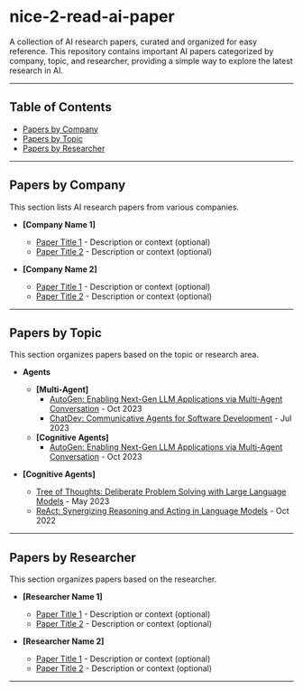 # nice-2-read-ai-paper

A collection of AI research papers, curated and organized for easy reference. This repository contains important AI papers categorized by company, topic, and researcher, providing a simple way to explore the latest research in AI.

---

## Table of Contents

- [Papers by Company](#papers-by-company)
- [Papers by Topic](#papers-by-topic)
- [Papers by Researcher](#papers-by-researcher)

---

## Papers by Company

This section lists AI research papers from various companies.

- **[Company Name 1]**
  - [Paper Title 1](link_to_paper) - Description or context (optional)
  - [Paper Title 2](link_to_paper) - Description or context (optional)

- **[Company Name 2]**
  - [Paper Title 1](link_to_paper) - Description or context (optional)
  - [Paper Title 2](link_to_paper) - Description or context (optional)

---

## Papers by Topic

This section organizes papers based on the topic or research area.

- **Agents**
  - **[Multi-Agent]**
    - [AutoGen: Enabling Next-Gen LLM Applications via Multi-Agent Conversation](https://arxiv.org/abs/2308.08155) - Oct 2023
    - [ChatDev: Communicative Agents for Software Development](https://arxiv.org/abs/2307.07924) - Jul 2023
  - **[Cognitive Agents]**
    - [AutoGen: Enabling Next-Gen LLM Applications via Multi-Agent Conversation](https://arxiv.org/abs/2308.08155) - Oct 2023

- **[Cognitive Agents]**
  - [Tree of Thoughts: Deliberate Problem Solving with Large Language Models](https://arxiv.org/abs/2305.10601) - May 2023
  - [ReAct: Synergizing Reasoning and Acting in Language Models](https://arxiv.org/abs/2210.03629) - Oct 2022

---

## Papers by Researcher

This section organizes papers based on the researcher.

- **[Researcher Name 1]**
  - [Paper Title 1](link_to_paper) - Description or context (optional)
  - [Paper Title 2](link_to_paper) - Description or context (optional)

- **[Researcher Name 2]**
  - [Paper Title 1](link_to_paper) - Description or context (optional)
  - [Paper Title 2](link_to_paper) - Description or context (optional)

---
